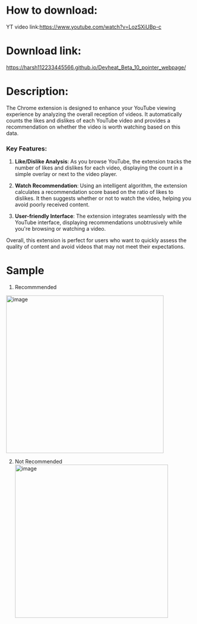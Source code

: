 
# How to download:
  YT video link:https://www.youtube.com/watch?v=LozSXiUBp-c

# Download link:
  https://harsh112233445566.github.io/Devheat_Beta_10_pointer_webpage/

# Description:
  The Chrome extension is designed to enhance your YouTube viewing experience by analyzing the overall reception of videos. It automatically counts the likes and dislikes of each YouTube video and provides a recommendation on whether the video is worth watching based on this data.

### Key Features:
1. **Like/Dislike Analysis**: As you browse YouTube, the extension tracks the number of likes and dislikes for each video, displaying the count in a simple overlay or next to the video player.
  
2. **Watch Recommendation**: Using an intelligent algorithm, the extension calculates a recommendation score based on the ratio of likes to dislikes. It then suggests whether or not to watch the video, helping you avoid poorly received content.
   
3. **User-friendly Interface**: The extension integrates seamlessly with the YouTube interface, displaying recommendations unobtrusively while you're browsing or watching a video.
    
Overall, this extension is perfect for users who want to quickly assess the quality of content and avoid videos that may not meet their expectations.

# Sample

1. Recommmended
  <img width="424" alt="image" src="https://github.com/user-attachments/assets/152b48ef-5222-4747-a5d5-34ea57085272">
  
2. Not Recommended
   <img width="412" alt="image" src="https://github.com/user-attachments/assets/0283fd21-74c5-4645-87cd-1f1960cdf97e">

  
